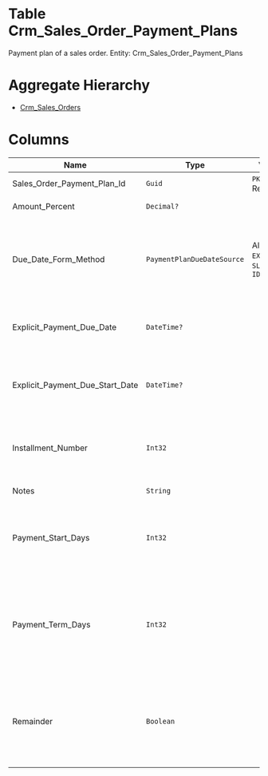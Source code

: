 # Table Crm_Sales_Order_Payment_Plans

Payment plan of a sales order. Entity: Crm_Sales_Order_Payment_Plans

# Aggregate Hierarchy

* [Crm_Sales_Orders](Crm_Sales_Orders.md)

# Columns

| Name | Type | Value | Description |
| - | - | - | --- |
|Sales_Order_Payment_Plan_Id|`Guid`|`PK`, Readonly||
|Amount_Percent|`Decimal?`||Percent of the sales order amount to be payed. |
|Due_Date_Form_Method|`PaymentPlanDueDateSource`|Allowed: `EXP`, `INV`, `SLS`, `SDD`, `IDD`|Method to determine the payment due date. SLS = Use sales order date, INV = Use invoice date, EXP = Specify the date explicitly, SDD = Sales order due date, IDD = Invoice due date. `Required` |
|Explicit_Payment_Due_Date|`DateTime?`||Explicitly specified payment due date. Must be filled if and only if Due_Date_Form_Method = 'EXP'. |
|Explicit_Payment_Due_Start_Date|`DateTime?`||Explicitly specified date on which the payment becomes executable. Can be specified only when date formation method is 'Set explicit date'. |
|Installment_Number|`Int32`||Consequtive installment number. Used for identifying different payments generated according this payment plan. `Required` |
|Notes|`String`||Notes for this SalesOrderPaymentPlan. |
|Payment_Start_Days|`Int32`||Number of days until the payment becomes executable. The days are counted, starting with the date, specified by due date formation method. `Required` `Default(0)` |
|Payment_Term_Days|`Int32`||Payment term in days, which are to be added to form the payment due date. 0 means that the date determined by Due_Date_Form_Method and Explicit_Payment_Due_Date is taken as due date. `Required` `Default(0)` |
|Remainder|`Boolean`||Indicates wheather this amount is the remainder of the document. Amount = Total amount of the sales order - explicitly specified amounts in the plan (by Amount_Percent or Amount). `Required` `Default(false)` |
